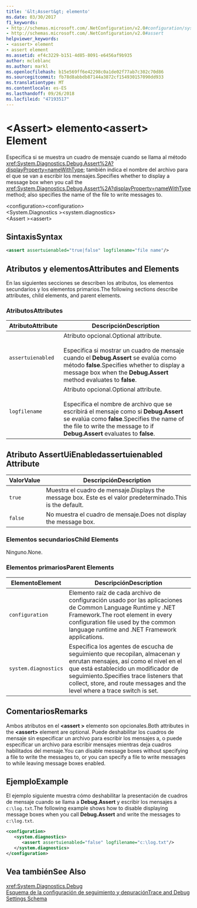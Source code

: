 ```yaml
---
title: '&lt;Assert&gt; elemento'
ms.date: 03/30/2017
f1_keywords:
- http://schemas.microsoft.com/.NetConfiguration/v2.0#configuration/system.diagnostics/assert
- http://schemas.microsoft.com/.NetConfiguration/v2.0#assert
helpviewer_keywords:
- <assert> element
- assert element
ms.assetid: ef4c3229-b151-4d85-8091-e6456af9b935
author: mcleblanc
ms.author: markl
ms.openlocfilehash: b15e569ff6e42298c0a1de02f77ab7c302c70d86
ms.sourcegitcommit: fb78d8abbdb87144a3872cf154930157090dd933
ms.translationtype: MT
ms.contentlocale: es-ES
ms.lasthandoff: 09/26/2018
ms.locfileid: "47193517"
---
```

# <a name="ltassertgt-element"></a><span data-ttu-id="68d64-102">&lt;Assert&gt; elemento</span><span class="sxs-lookup"><span data-stu-id="68d64-102">&lt;assert&gt; Element</span></span>
<span data-ttu-id="68d64-103">Especifica si se muestra un cuadro de mensaje cuando se llama al método <xref:System.Diagnostics.Debug.Assert%2A?displayProperty=nameWithType>; también indica el nombre del archivo para el que se van a escribir los mensajes.</span><span class="sxs-lookup"><span data-stu-id="68d64-103">Specifies whether to display a message box when you call the <xref:System.Diagnostics.Debug.Assert%2A?displayProperty=nameWithType> method; also specifies the name of the file to write messages to.</span></span>  
  
 <span data-ttu-id="68d64-104">\<configuration></span><span class="sxs-lookup"><span data-stu-id="68d64-104">\<configuration></span></span>  
<span data-ttu-id="68d64-105">\<System.Diagnostics ></span><span class="sxs-lookup"><span data-stu-id="68d64-105">\<system.diagnostics></span></span>  
<span data-ttu-id="68d64-106">\<Assert ></span><span class="sxs-lookup"><span data-stu-id="68d64-106">\<assert></span></span>  
  
## <a name="syntax"></a><span data-ttu-id="68d64-107">Sintaxis</span><span class="sxs-lookup"><span data-stu-id="68d64-107">Syntax</span></span>  
  
```xml  
<assert assertuienabled="true|false" logfilename="file name"/>  
```  
  
## <a name="attributes-and-elements"></a><span data-ttu-id="68d64-108">Atributos y elementos</span><span class="sxs-lookup"><span data-stu-id="68d64-108">Attributes and Elements</span></span>  
 <span data-ttu-id="68d64-109">En las siguientes secciones se describen los atributos, los elementos secundarios y los elementos primarios.</span><span class="sxs-lookup"><span data-stu-id="68d64-109">The following sections describe attributes, child elements, and parent elements.</span></span>  
  
### <a name="attributes"></a><span data-ttu-id="68d64-110">Atributos</span><span class="sxs-lookup"><span data-stu-id="68d64-110">Attributes</span></span>  
  
|<span data-ttu-id="68d64-111">Atributo</span><span class="sxs-lookup"><span data-stu-id="68d64-111">Attribute</span></span>|<span data-ttu-id="68d64-112">Descripción</span><span class="sxs-lookup"><span data-stu-id="68d64-112">Description</span></span>|  
|---------------|-----------------|  
|`assertuienabled`|<span data-ttu-id="68d64-113">Atributo opcional.</span><span class="sxs-lookup"><span data-stu-id="68d64-113">Optional attribute.</span></span><br /><br /> <span data-ttu-id="68d64-114">Especifica si mostrar un cuadro de mensaje cuando el **Debug.Assert** se evalúa como método **false**.</span><span class="sxs-lookup"><span data-stu-id="68d64-114">Specifies whether to display a message box when the **Debug.Assert** method evaluates to **false**.</span></span>|  
|`logfilename`|<span data-ttu-id="68d64-115">Atributo opcional.</span><span class="sxs-lookup"><span data-stu-id="68d64-115">Optional attribute.</span></span><br /><br /> <span data-ttu-id="68d64-116">Especifica el nombre de archivo que se escribirá el mensaje como si **Debug.Assert** se evalúa como **false**.</span><span class="sxs-lookup"><span data-stu-id="68d64-116">Specifies the name of the file to write the message to if **Debug.Assert** evaluates to **false**.</span></span>|  
  
## <a name="assertuienabled-attribute"></a><span data-ttu-id="68d64-117">Atributo AssertUiEnabled</span><span class="sxs-lookup"><span data-stu-id="68d64-117">assertuienabled Attribute</span></span>  
  
|<span data-ttu-id="68d64-118">Valor</span><span class="sxs-lookup"><span data-stu-id="68d64-118">Value</span></span>|<span data-ttu-id="68d64-119">Descripción</span><span class="sxs-lookup"><span data-stu-id="68d64-119">Description</span></span>|  
|-----------|-----------------|  
|`true`|<span data-ttu-id="68d64-120">Muestra el cuadro de mensaje.</span><span class="sxs-lookup"><span data-stu-id="68d64-120">Displays the message box.</span></span> <span data-ttu-id="68d64-121">Este es el valor predeterminado.</span><span class="sxs-lookup"><span data-stu-id="68d64-121">This is the default.</span></span>|  
|`false`|<span data-ttu-id="68d64-122">No muestra el cuadro de mensaje.</span><span class="sxs-lookup"><span data-stu-id="68d64-122">Does not display the message box.</span></span>|  
  
### <a name="child-elements"></a><span data-ttu-id="68d64-123">Elementos secundarios</span><span class="sxs-lookup"><span data-stu-id="68d64-123">Child Elements</span></span>  
 <span data-ttu-id="68d64-124">Ninguno.</span><span class="sxs-lookup"><span data-stu-id="68d64-124">None.</span></span>  
  
### <a name="parent-elements"></a><span data-ttu-id="68d64-125">Elementos primarios</span><span class="sxs-lookup"><span data-stu-id="68d64-125">Parent Elements</span></span>  
  
|<span data-ttu-id="68d64-126">Elemento</span><span class="sxs-lookup"><span data-stu-id="68d64-126">Element</span></span>|<span data-ttu-id="68d64-127">Descripción</span><span class="sxs-lookup"><span data-stu-id="68d64-127">Description</span></span>|  
|-------------|-----------------|  
|`configuration`|<span data-ttu-id="68d64-128">Elemento raíz de cada archivo de configuración usado por las aplicaciones de Common Language Runtime y .NET Framework.</span><span class="sxs-lookup"><span data-stu-id="68d64-128">The root element in every configuration file used by the common language runtime and .NET Framework applications.</span></span>|  
|`system.diagnostics`|<span data-ttu-id="68d64-129">Especifica los agentes de escucha de seguimiento que recopilan, almacenan y enrutan mensajes, así como el nivel en el que está establecido un modificador de seguimiento.</span><span class="sxs-lookup"><span data-stu-id="68d64-129">Specifies trace listeners that collect, store, and route messages and the level where a trace switch is set.</span></span>|  
  
## <a name="remarks"></a><span data-ttu-id="68d64-130">Comentarios</span><span class="sxs-lookup"><span data-stu-id="68d64-130">Remarks</span></span>  
 <span data-ttu-id="68d64-131">Ambos atributos en el  **\<assert >** elemento son opcionales.</span><span class="sxs-lookup"><span data-stu-id="68d64-131">Both attributes in the **\<assert>** element are optional.</span></span> <span data-ttu-id="68d64-132">Puede deshabilitar los cuadros de mensaje sin especificar un archivo para escribir los mensajes a, o puede especificar un archivo para escribir mensajes mientras deja cuadros habilitados del mensaje.</span><span class="sxs-lookup"><span data-stu-id="68d64-132">You can disable message boxes without specifying a file to write the messages to, or you can specify a file to write messages to while leaving message boxes enabled.</span></span>  
  
## <a name="example"></a><span data-ttu-id="68d64-133">Ejemplo</span><span class="sxs-lookup"><span data-stu-id="68d64-133">Example</span></span>  
 <span data-ttu-id="68d64-134">El ejemplo siguiente muestra cómo deshabilitar la presentación de cuadros de mensaje cuando se llama a **Debug.Assert** y escribir los mensajes a `c:\log.txt`.</span><span class="sxs-lookup"><span data-stu-id="68d64-134">The following example shows how to disable displaying message boxes when you call **Debug.Assert** and write the messages to `c:\log.txt`.</span></span>  
  
```xml  
<configuration>  
   <system.diagnostics>  
      <assert assertuienabled="false" logfilename="c:\log.txt"/>  
   </system.diagnostics>  
</configuration>  
```  
  
## <a name="see-also"></a><span data-ttu-id="68d64-135">Vea también</span><span class="sxs-lookup"><span data-stu-id="68d64-135">See Also</span></span>  
 <xref:System.Diagnostics.Debug>  
 [<span data-ttu-id="68d64-136">Esquema de la configuración de seguimiento y depuración</span><span class="sxs-lookup"><span data-stu-id="68d64-136">Trace and Debug Settings Schema</span></span>](../../../../../docs/framework/configure-apps/file-schema/trace-debug/index.md)
